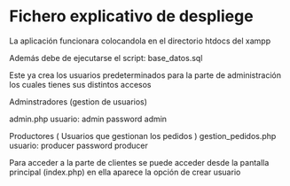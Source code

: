# Fichero explicativo de despliege

La aplicación  funcionara colocandola en el directorio htdocs del xampp
 
Además debe de ejecutarse el script: base_datos.sql

Este ya crea los usuarios predeterminados para la parte de administración
los cuales tienes sus distintos accesos

Adminstradores (gestion de usuarios)

admin.php usuario: admin password admin 

Productores ( Usuarios que gestionan los pedidos )
gestion_pedidos.php usuario: producer password producer

Para acceder a la parte de clientes se puede acceder desde la pantalla principal (index.php)
en ella aparece la opción de crear usuario 


